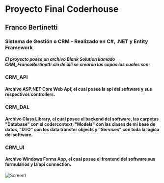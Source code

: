 <h1>Proyecto Final Coderhouse</h1>

<h2>Franco Bertinetti</h2>

<h3>Sistema de Gestión o CRM - Realizado en C#, .NET y Entity Framework</h3>

<h5>El proyecto posee un archivo Blank Solution llamado CRM_FrancoBertinetti.sln de alli se crearon las capas las cuales son:</h5>

<h3>CRM_API</h3>
<h4>Archivo ASP.NET Core Web Api, el cual posee la api del software y sus respectivos controllers.</h4>
<h3>CRM_DAL</h3>
<h4>Archivo Class Library, el cual posee el backend del software, las carpetas "Database" con el codercontext, "Models" con las clases de mi base de datos, "DTO" con los data transfer objects y "Services" con toda la logica del software.</h4>
<h3>CRM_UI</h3>
<h4>Archivo Windows Forms App, el cual posee el frontend del software sus formularios y la api connection.</h4>

![Screen1](https://github.com/Fran1239/CODERHOUSE/assets/101714220/df75993e-8ea3-4ceb-a906-bfcd6013ba8d)
